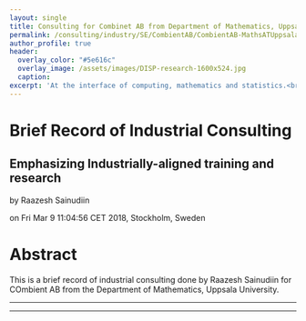 ```yaml
---
layout: single
title: Consulting for Combinet AB from Department of Mathematics, Uppsala University - 03/2017 - 2018
permalink: /consulting/industry/SE/CombientAB/CombientAB-MathsATUppsala
author_profile: true
header:
  overlay_color: "#5e616c"
  overlay_image: /assets/images/DISP-research-1600x524.jpg
  caption: 
excerpt: 'At the interface of computing, mathematics and statistics.<br /><br /><br />'
---
```


# Brief Record of Industrial Consulting 
## Emphasizing Industrially-aligned training and research

by Raazesh Sainudiin 

on Fri Mar  9 11:04:56 CET 2018, Stockholm, Sweden


# Abstract

This is a brief record of industrial consulting done by Raazesh Sainudiin for COmbient AB from the Department of Mathematics, Uppsala University. 

---
---

<html>
  <head>
    <script type="text/javascript" src="https://www.gstatic.com/charts/loader.js"></script>
    <script type="text/javascript">
      google.charts.load('current', {'packages':['timeline']});
      google.charts.setOnLoadCallback(drawChart);
      function drawChart() {
        var container = document.getElementById('timelineCountries');
        var chart = new google.visualization.Timeline(container);
        var dataTable = new google.visualization.DataTable();

        dataTable.addColumn({ type: 'string', id: 'rowID' });
        dataTable.addColumn({ type: 'string', id: 'annotation' });
        dataTable.addColumn({type:'string', role:'tooltip'}); 
        dataTable.addColumn({ type: 'date', id: 'Start' });
        dataTable.addColumn({ type: 'date', id: 'End' });
        dataTable.addRows([
          [ 'Data Engineering Science', 'working with AS','', new Date(2017, 3, 1), new Date(2018, 4, 1) ],
          [ 'Data Science', 'working with Combient data scientists and creating course content', '',  new Date(2017, 6, 1), new Date(2018, 4, 1) ],
          [ 'Various Other Activities', 'working on various technical and non-technical aspects of the data science process', 'AIM Day with HP and JEG, BA and HP on data science publicly knwon algorithms, etc',  new Date(2017, 6, 1), new Date(2018, 4, 1) ],

          [ 'Proposal April-June 2018', 'Engineering Mathematics Assistants', 'Support for 2 X 10% of 30k sek / month for Engineering Mathematics Assistants Dan Lilija and Tilo Wiklund', new Date(2018, 4, 1), new Date(2018, 6, 1) ]
]);

    var options = {
        timeline: { colorByRowLabel: true, 
                    showRowLabels: true, groupByRowLabel: false, 
                    rowLabelStyle: {fontName: 'Arial', fontSize: 12 },
                     barLabelStyle: { fontName: 'Arial', fontSize: 10 } },
        avoidOverlappingGridLines: false
      };

      chart.draw(dataTable, options);
      }
    </script>
  </head>
  <body>
    <div id="timelineCountries" style="width: 1000px;"></div>
  </body>
</html>

# Data Engineering Science
## Academia-Industry Cooperation and Feedback Loops 
Exchanges between Combient's ACE Data Engineering and Technology Teams and Department of Mathematics, Uppsala University
  - tested HDP, local onpremise clusters 
  - studied and experimented with various public/private cloud-agnostic code as service solutions
  - industry-academia know-how exchange via:
    - <a href="https://www.meetup.com/Uppsala-Big-Data-Meetup/events/237468053/">Launching Uppsala Big Data Meetup</a> 
      - jointly sponsored by Department of Mathematics, Uppsala University (meeting space) and Combient AB (AV equipment and fika support)
      - at present (March 2018) there are 3 organizers, 261 Members and 43 Past Meetups
    - <a href="https://www.meetup.com/Uppsala-Big-Data-Meetup/events/ckfktmywhbxb/">Industry to Academia: Uppsala Big Data Meetup, May 18, 2017, 6:15 PM to 9:15 PM</a> (<a href="https://www.meetup.com/Uppsala-Big-Data-Meetup/photos/27880958/">photos</a>)
    - <a href="https://www.meetup.com/Uppsala-Big-Data-Meetup/events/246990409/">Academia to Industry: Uppsala Big Data Meetup, Friday, January 26, 2018, 4:00 PM to 10:00 PM</a> (<a href="https://www.meetup.com/Uppsala-Big-Data-Meetup/photos/28160675/#468523477">photos</a>)
  - <a href="https://lamastex.github.io/scalable-data-science/sds/basics/infrastructure/onpremise/">Concrete *solutions* for data science prototyping environment</a> that directly leads to a *productizable data science process*
    - <a href="https://lamastex.github.io/scalable-data-science/sds/basics/infrastructure/onpremise/NUCcluster/">Building NUC Cluster, by Alexey Siretskiy, Data Engineer, Combient AB</a>
    - <a href="https://lamastex.github.io/scalable-data-science/sds/basics/infrastructure/onpremise/rootless/">Installing Spark-Hadoop-Yarn-Hive-Zeppelin without Root Access, by Dan Lilja, PhD Student, Department of Mathematics, Uppsala University</a>
    - <a href="https://lamastex.github.io/scalable-data-science/sds/basics/infrastructure/onpremise/setups/">Networking/OS Setups for your On-Premise Cluster of Computers by Tilo Wiklund, PhD Student, Department of Mathematics, Uppsala University</a>
    - <a href="PhD Student in Mathematics, Uppsala University">How to BASH your own Spark-Yarn-HDFS cluster? by Benny Avelin, Data Scientist, Combient AB</a>
  - learnt about coding, software and research habits of data scientists and its possible effects on the rate of prototypung 
    - devised an inter-notebook babling *solution* via Tilo Wiklund's [pinot](https://github.com/TiloWiklund/pinot)

* Public Cloud Integration Efforts and Continuous Training
  - Uppsala University succeessfully accepted as an [AWS Educate](https://aws.amazon.com/education/awseducate/) Partner Institution ([list of AWS Educate Partner Institutions](https://s3.amazonaws.com/awseducate-list/AWS_Educate_Institutions.pdf))
    - this allows aws-spinnable clusters for **any** Uppsala University student or faculty - ideal for labs in the public cloud
  - Databricks Academic Partnership allows couses in data science in a cloud-free manner
  - Close ties and complementary efforts with Uppsala's Applied Cloud Computing Group (to minimize course overlap and maximize complementation)
  - Maths Dept at UU and Combient AB jointly sponsored training 
    - AWS Certified Instructor for Cloud Architecture Course in Dublin, 2017  
    - DL/AI Workshop by Databricks at EU Spark Summit in Dublin, 2017

# Data Science
## Inter-Faculty Course in data Sciences
  - Application succeeds with 80,000 sek from Division of Technical and Natural Sciences at UU plus support from: 
    - Department of Mathematics, Uppsala University
    - Combient AB, for technical feedback and fika support for students 
  - This leads to the development of two data science courses amicably called [Scalable Data Science from Atlantis, A Big Data Course in Apache Spark 2.2](https://lamastex.github.io/scalable-data-science/sds/2/2/) 
    - see the [github repository](https://github.com/lamastex/scalable-data-science/) (43 stars, 38 forks and 15 contributors by March 2018)
    - see the [gitbook of a subset of the content](https://www.gitbook.com/book/lamastex/sds-2-2/details) 
  - [See](https://youtu.be/zloLA6AyNqk?list=PL_I1mOIPmfpawQcs9l1vYfh50RhK_UJfY&t=2530) Combient Data Engineer introducing Combient to students on the first day
  - The syllabus is interactively designed with weekly input from Combient AB'a current data science needs, examples include: 
    - Deep Learning and AI (after being trained at EU Spark Summit in Dublin - jointly sponsored by Combient and Maths Dept at UU), 
    - Structured Streaming for Anomaly Detection via t-digest sketching, etc.
    - Scalable Geopspatial Analytics for spatio-temporal trajectory analytics
  - GOAL: Train students for immediate summer intership placements; see example student projects at the end of course
    - [Network anomaly detection: Student Project by Victor Ingman and Kasper Ramström](https://lamastex.github.io/scalable-data-science/sds/2/2/db/999_01_StudentProject_NetworkAnomalyDetection/)    - five projects were done in areas including power forecasting, twitter experimantal designs and NLP, population genomics on the 1000 human genomes project, etc. 

# Proposal

Pitch - minimal funding to quickly roll out *Full-day Workshops in Data Science and Engineering by Combient AB and Department of Mathematics, Uppsala University* (after June 2 2018).

- Build from [360-in-525 Minutes Course Set in Data Sciences, Spring 2018 - starting **April 20 2018**](https://lamastex.github.io/360-in-525/) - jointly sponsored by Centre for Interdisciplinary Mathematics and Department of Mathematics, Uppsala University -- scalable geospatial analytics, digital humanities and global news feed processing, population genomics towards personalized medicine, etc. 

### Request
By supporting two secifically skilled Engineering Mathematics Assistants (Dan Lilja and Tilo Wiklund) at 10% of their PhD student salary from **April 1 - June 1 2018** one can generate content for training data scientists for specific needs of various Swedish industries. 

Need support from industry to take advantage of the momentum we have built up since March 2017!

**Deliverable:** Full-day Workshop Packages that can be remotely or directly done by those at Maths Department or data scientists at Combient for **continual training of data scientists in the co-owner circle**.

## supplements folder

* [supplements](/consulting/industry/SE/CombientAB/CombientAB-MathsATUppsala/)

